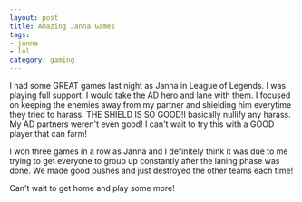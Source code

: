 ```yaml
---
layout: post
title: Amazing Janna Games
tags:
- janna
- lol
category: gaming
---
```


I had some GREAT games last night as Janna in League of Legends. I was playing
full support. I would take the AD hero and lane with them. I focused on keeping
the enemies away from my partner and shielding him everytime they tried to
harass. THE SHIELD IS SO GOOD!I basically nullify any harass. My AD partners
weren't even good! I can't wait to try this with a GOOD player that can farm!

I won three games in a row as Janna and I definitely think it was due to me
trying to get everyone to group up constantly after the laning phase was
done. We made good pushes and just destroyed the other teams each time!

Can't wait to get home and play some more!
